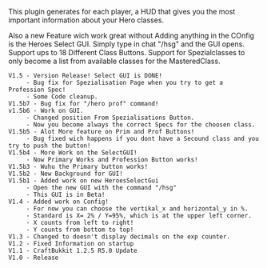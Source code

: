 This plugin generates for each player, a HUD that gives you the most important information about your Hero classes.

Also a new Feature wich work great without Adding anything in the COnfig is the Heroes Select GUI.
Simply type in chat "/hsg" and the GUI opens.
Support ups to 18 Different Class Buttons.
Support for Spezialclasses to only become a list from available classes for the MasteredClass.
    
    V1.5 - Version Release! Select GUI is DONE!
    	 - Bug fix for Spezialisation Page when you try to get a Profession Spec!
    	 - Some Code cleanup.
    V1.5b7 - Bug fix for "/hero prof" command!
    v1.5b6 - Work on GUI.
    	 - Changed position From Spezialisations Button.
    	 - Now you become always the correct Specs for the choosen class.
    V1.5b5 - Alot More feature on Prim and Prof Buttons!
    	 - Bug fixed wich happens if you dont have a Secound class and you try to push the button!
    V1.5b4 - More Work on the SelectGUI!
    	 - Now Primary Works and Profession Button works!
    V1.5b3 - Wuhu the Primary button works!
    V1.5b2 - New Background for GUI!
    V1.5b1 - Added work on new HeroesSelectGui
    	 - Open the new GUI with the command "/hsg"
    	 - This GUI is in Beta!
    V1.4 - Added work on Config!
    	 - For now you can choose the vertikal_x and horizontal_y in %.
    	 - Standard is X= 2% / Y=95%, which is at the upper left corner.
    	 - X counts from left to right!
    	 - Y counts from bottom to top!
    V1.3 - Changed to doesn't display decimals on the exp counter.
    V1.2 - Fixed Information on startup
    V1.1 - CraftBukkit 1.2.5 R5.0 Update
    V1.0 - Release 